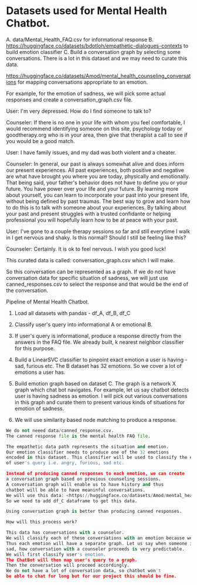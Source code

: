 # Datasets used for Mental Health Chatbot.

A. data/Mental_Health_FAQ.csv for informational response
B. <https://huggingface.co/datasets/bdotloh/empathetic-dialogues-contexts> to build emotion classifier
C. Build a conversation graph by selecting some conversations. There is a lot in this dataset and we may need to curate this data.

<https://huggingface.co/datasets/Amod/mental_health_counseling_conversations> for mapping conversations appropriate to an emotion.

For example, for the emotion of sadness, we will pick some actual responses and create a conversation_graph.csv file.

User: I'm very depressed. How do I find someone to talk to?

Counseler: If there is no one in your life with whom you feel comfortable, I would recommend identifying someone on this site, psychology today or goodtherapy.org who is in your area, then give that therapist a call to see if you would be a good match.  

User: I have family issues, and my dad was both violent and a cheater.

Counseler: In general, our past is always somewhat alive and does inform our present experiences.  All past experiences, both positive and negative are what have brought you where you are today, physically and emotionally.   That being said, your father's behavior does not have to define you or your future.  You have power over your life and your future.  By learning more about yourself, you can learn to incorporate your past into your present life, without being defined by past traumas.  The best way to grow and learn how to do this is to talk with someone about your experiences.  By talking about your past and present struggles with a trusted confidante or helping professional you will hopefully learn how to be at peace with your past.

User: I've gone to a couple therapy sessions so far and still everytime I walk in I get nervous and shaky. Is this normal? Should I still be feeling like this?

Counseler: Certainly. It is ok to feel nervous. I wish you good luck!

This curated data is called: conversation_graph.csv which I will make.

So this conversation can be represented as a graph. If we do not have conversation data for specific situation of sadness, we will just use
canned_responses.csv to select the response and that would be the end of the conversation.

Pipeline of Mental Health Chatbot.

1. Load all datasets with pandas - df_A, df_B, df_C

2. Classify user's query into informational A or emotional B.

3. If user's query is informational, produce a response directly from the answers in the FAQ file.
   We already built, k nearest neighbor classifier for this purpose.

4. Build a LinearSVC classifier to pinpoint exact emotion a user is having - sad, furious etc.
   The B dataset has 32 emotions. So we cover a lot of emotions a user has.

5. Build emotion graph based on dataset C. The graph is a network X graph which chat bot navigates.
   For example, let us say chatbot detects user is having sadness as emotion.
   I will pick out various conversations in this graph and curate them to present various kinds of situations for emotion of sadness.

6. We will use similarity based node matching to produce a response.

```py
We do not neeed data/canned_response.csv.
The canned response file is the mental health FAQ file.

The empathetic data path represents the situation and emotion.
Our emotion classifier needs to produce one of the 32 emotions
encoded in this dataset. This classifier will be used to classify the emotion
of user's query i.e. angry, furious, sad etc.

Instead of producing canned responses to each emotion, we can create
a conversation graph based on previous counseling sessions.
A conversation graph will enable us to have history and thus
chatbot will be able to have meaninful conversations.
We will use this data: <https://huggingface.co/datasets/Amod/mental_health_counseling_conversations>
So we need to add df_C dataframe to get this data.

Using conversation graph is better than producing canned responses.

How will this process work?

This data has conversations with a counselor.
We will classify each of these conversations with an emotion because we have emotion classifier now.
Thus each emotion will have a separate graph. Let us say when someone is
sad, how conversation with a counseler proceeds is very predictable.
We will first classify user's emotion.
The ChatBot will then map user's query to a graph.
Then the conversation will proceed accordingly.
We do not have a lot of conversation data, so chatbot won't
be able to chat for long but for our project this should be fine.
```
